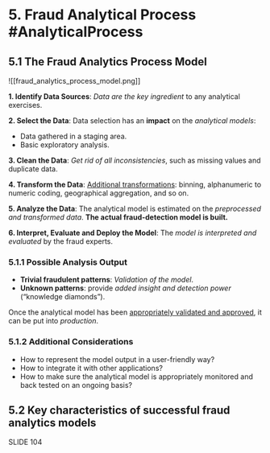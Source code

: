 # 5. Fraud Analytical Process #AnalyticalProcess
## 5.1 The Fraud Analytics Process Model
![[fraud_analytics_process_model.png]]

**1. Identify Data Sources**:
*Data are the key ingredient* to any analytical exercises.

**2. Select the Data**:
Data selection has an **impact** on the *analytical models*:
- Data gathered in a staging area.
- Basic exploratory analysis.

**3. Clean the Data**:
*Get rid of all inconsistencies*, such as missing values and duplicate data.

**4. Transform the Data**:
<u>Additional transformations</u>: binning, alphanumeric to numeric coding, geographical aggregation, and so on.

**5. Analyze the Data**:
The analytical model is estimated on the *preprocessed and transformed data*.
**The actual fraud-detection model is built.**

**6. Interpret, Evaluate and Deploy the Model**:
The *model is interpreted and evaluated* by the fraud experts.

### 5.1.1 Possible Analysis Output
- **Trivial fraudulent patterns**: *Validation of the model*.
- **Unknown patterns**: provide *added insight and detection power* (“knowledge diamonds”).

Once the analytical model has been <u>appropriately validated and approved</u>, it can be put into *production*.

### 5.1.2 Additional Considerations
- How to represent the model output in a user-friendly way?
- How to integrate it with other applications?
- How to make sure the analytical model is appropriately monitored and back tested on an ongoing basis?

## 5.2 Key characteristics of successful fraud analytics models 

SLIDE 104